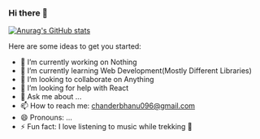 ### Hi there 👋

<!--
**chanderbhanu096/chanderbhanu096** is a ✨ _special_ ✨ repository because its `README.md` (this file) appears on your GitHub profile.-->
[![Anurag's GitHub stats](https://github-readme-stats.vercel.app/api?username=chanderbhanu096)](https://github.com/anuraghazra/github-readme-stats)


Here are some ideas to get you started:

- 🔭 I’m currently working on Nothing
- 🌱 I’m currently learning Web Development(Mostly Different Libraries)
- 👯 I’m looking to collaborate on Anything
- 🤔 I’m looking for help with React
- 💬 Ask me about ...
- 📫 How to reach me: chanderbhanu096@gmail.com
- 😄 Pronouns: ...
- ⚡ Fun fact: I love listening to music while trekking :musical_note:

